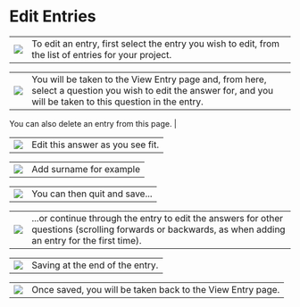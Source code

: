 # Edit Entries

|                                                      |                                                                                                       |
| ---------------------------------------------------- | ----------------------------------------------------------------------------------------------------- |
| ![](<../.gitbook/assets/my-project-1-entry (1).png>) | To edit an entry, first select the entry you wish to edit, from the list of entries for your project. |

|                                               |                                                                                                                                                                  |
| --------------------------------------------- | ---------------------------------------------------------------------------------------------------------------------------------------------------------------- |
| ![](../.gitbook/assets/view-entry-before.png) | You will be taken to the View Entry page and, from here, select a question you wish to edit the answer for, and you will be taken to this question in the entry. |

You can also delete an entry from this page. |

|                                                |                                  |
| ---------------------------------------------- | -------------------------------- |
| ![](../.gitbook/assets/edit-answer-before.png) | Edit this answer as you see fit. |

|                                               |                         |
| --------------------------------------------- | ----------------------- |
| ![](../.gitbook/assets/edit-answer-after.png) | Add surname for example |

|                                                  |                               |
| ------------------------------------------------ | ----------------------------- |
| ![](../.gitbook/assets/quit-save-edit-entry.png) | You can then quit and save... |

|                                                      |                                                                                                                                                         |
| ---------------------------------------------------- | ------------------------------------------------------------------------------------------------------------------------------------------------------- |
| ![](../.gitbook/assets/edit-entry-next-question.png) | ...or continue through the entry to edit the answers for other questions (scrolling forwards or backwards, as when adding an entry for the first time). |

|                                             |                                 |
| ------------------------------------------- | ------------------------------- |
| ![](../.gitbook/assets/save-edit-entry.png) | Saving at the end of the entry. |

|                                              |                                                            |
| -------------------------------------------- | ---------------------------------------------------------- |
| ![](../.gitbook/assets/view-entry-after.png) | Once saved, you will be taken back to the View Entry page. |

